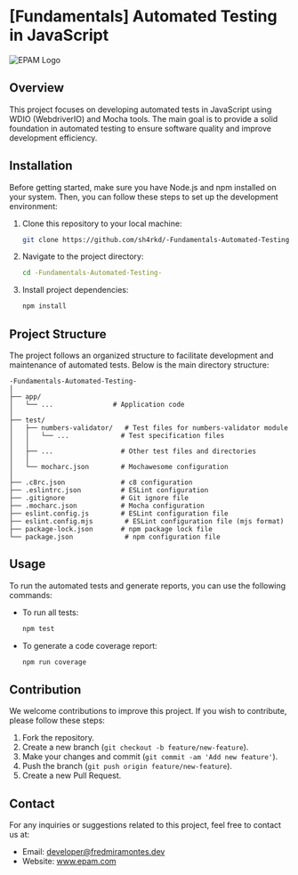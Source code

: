 # [Fundamentals] Automated Testing in JavaScript

![EPAM Logo](https://www.epam.com/etc/designs/epam-core/images/common/logo-print.png)

## Overview

This project focuses on developing automated tests in JavaScript using WDIO (WebdriverIO) and Mocha tools. The main goal is to provide a solid foundation in automated testing to ensure software quality and improve development efficiency.

## Installation

Before getting started, make sure you have Node.js and npm installed on your system. Then, you can follow these steps to set up the development environment:

1. Clone this repository to your local machine:

   ```bash
   git clone https://github.com/sh4rkd/-Fundamentals-Automated-Testing-.git
   ```

2. Navigate to the project directory:

   ```bash
   cd -Fundamentals-Automated-Testing-
   ```

3. Install project dependencies:

   ```bash
   npm install
   ```

## Project Structure

The project follows an organized structure to facilitate development and maintenance of automated tests. Below is the main directory structure:

```
-Fundamentals-Automated-Testing-
│
├── app/
│   └── ...               # Application code
│
├── test/
│   ├── numbers-validator/   # Test files for numbers-validator module
│   │   └── ...             # Test specification files
│   │
│   ├── ...                 # Other test files and directories
│   │
│   └── mocharc.json        # Mochawesome configuration
│
├── .c8rc.json              # c8 configuration
├── .eslintrc.json          # ESLint configuration
├── .gitignore              # Git ignore file
├── .mocharc.json           # Mocha configuration
├── eslint.config.js        # ESLint configuration file
├── eslint.config.mjs        # ESLint configuration file (mjs format)
├── package-lock.json       # npm package lock file
└── package.json             # npm configuration file
```

## Usage

To run the automated tests and generate reports, you can use the following commands:

- To run all tests:

  ```bash
  npm test
  ```

- To generate a code coverage report:

  ```bash
  npm run coverage
  ```

## Contribution

We welcome contributions to improve this project. If you wish to contribute, please follow these steps:

1. Fork the repository.
2. Create a new branch (`git checkout -b feature/new-feature`).
3. Make your changes and commit (`git commit -am 'Add new feature'`).
4. Push the branch (`git push origin feature/new-feature`).
5. Create a new Pull Request.

## Contact

For any inquiries or suggestions related to this project, feel free to contact us at:

- Email: developer@fredmiramontes.dev
- Website: www.epam.com
